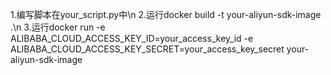 1.编写脚本在your_script.py中\n
2.运行docker build -t your-aliyun-sdk-image .\n
3.运行docker run -e ALIBABA_CLOUD_ACCESS_KEY_ID=your_access_key_id -e ALIBABA_CLOUD_ACCESS_KEY_SECRET=your_access_key_secret your-aliyun-sdk-image
